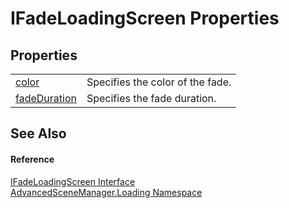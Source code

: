 # IFadeLoadingScreen Properties




## Properties
<table>
<tr>
<td><a href="P_AdvancedSceneManager_Loading_IFadeLoadingScreen_color.md">color</a></td>
<td>Specifies the color of the fade.</td></tr>
<tr>
<td><a href="P_AdvancedSceneManager_Loading_IFadeLoadingScreen_fadeDuration.md">fadeDuration</a></td>
<td>Specifies the fade duration.</td></tr>
</table>

## See Also


#### Reference
<a href="T_AdvancedSceneManager_Loading_IFadeLoadingScreen.md">IFadeLoadingScreen Interface</a>  
<a href="N_AdvancedSceneManager_Loading.md">AdvancedSceneManager.Loading Namespace</a>  
